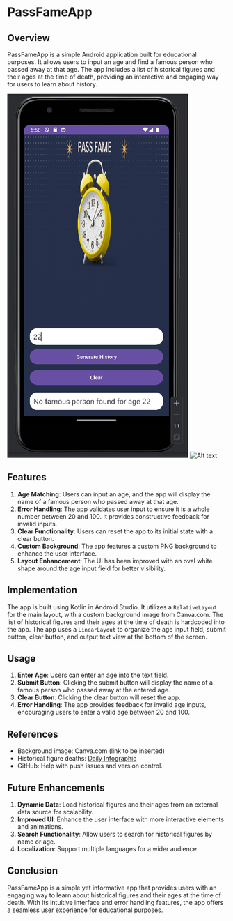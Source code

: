 # PassFameApp

## Overview
PassFameApp is a simple Android application built for educational purposes. It allows users to input an age and find a famous person who passed away at that age. The app includes a list of historical figures and their ages at the time of death, providing an interactive and engaging way for users to learn about history.

![Alt text](images/homepage.png)
![Alt text](path/to/results.png)



## Features
1. **Age Matching**: Users can input an age, and the app will display the name of a famous person who passed away at that age.
2. **Error Handling**: The app validates user input to ensure it is a whole number between 20 and 100. It provides constructive feedback for invalid inputs.
3. **Clear Functionality**: Users can reset the app to its initial state with a clear button.
4. **Custom Background**: The app features a custom PNG background to enhance the user interface.
5. **Layout Enhancement**: The UI has been improved with an oval white shape around the age input field for better visibility.

## Implementation
The app is built using Kotlin in Android Studio. It utilizes a `RelativeLayout` for the main layout, with a custom background image from Canva.com. The list of historical figures and their ages at the time of death is hardcoded into the app. The app uses a `LinearLayout` to organize the age input field, submit button, clear button, and output text view at the bottom of the screen.

## Usage
1. **Enter Age**: Users can enter an age into the text field.
2. **Submit Button**: Clicking the submit button will display the name of a famous person who passed away at the entered age.
3. **Clear Button**: Clicking the clear button will reset the app.
4. **Error Handling**: The app provides feedback for invalid age inputs, encouraging users to enter a valid age between 20 and 100.

## References
- Background image: Canva.com (link to be inserted)
- Historical figure deaths: [Daily Infographic](https://www.dailyinfographic.com/famous-figure-deaths)
- GitHub: Help with push issues and version control.

## Future Enhancements
1. **Dynamic Data**: Load historical figures and their ages from an external data source for scalability.
2. **Improved UI**: Enhance the user interface with more interactive elements and animations.
3. **Search Functionality**: Allow users to search for historical figures by name or age.
4. **Localization**: Support multiple languages for a wider audience.

## Conclusion
PassFameApp is a simple yet informative app that provides users with an engaging way to learn about historical figures and their ages at the time of death. With its intuitive interface and error handling features, the app offers a seamless user experience for educational purposes.
